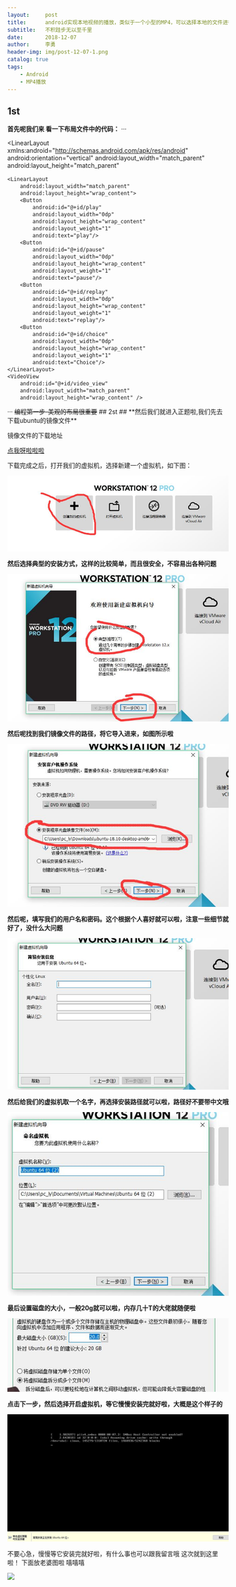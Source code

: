 ```yaml
---
layout:     post
title:      android实现本地视频的播放，类似于一个小型的MP4，可以选择本地的文件进行播放！
subtitle:   不积跬步无以至千里
date:       2018-12-07
author:     李勇
header-img: img/post-12-07-1.png
catalog: true
tags:
    - Android
    - MP4播放
---
```


## 1st ##
**首先呢我们来 看一下布局文件中的代码：**
   ···
   <?xml version="1.0" encoding="utf-8"?>
<LinearLayout xmlns:android="http://schemas.android.com/apk/res/android"
    android:orientation="vertical"
    android:layout_width="match_parent"
    android:layout_height="match_parent"
   >
    <LinearLayout
        android:layout_width="match_parent"
        android:layout_height="wrap_content">
        <Button
            android:id="@+id/play"
            android:layout_width="0dp"
            android:layout_height="wrap_content"
            android:layout_weight="1"
            android:text="play"/>
        <Button
            android:id="@+id/pause"
            android:layout_width="0dp"
            android:layout_height="wrap_content"
            android:layout_weight="1"
            android:text="pause"/>
        <Button
            android:id="@+id/replay"
            android:layout_width="0dp"
            android:layout_height="wrap_content"
            android:layout_weight="1"
            android:text="replay"/>
        <Button
            android:id="@+id/choice"
            android:layout_width="0dp"
            android:layout_height="wrap_content"
            android:layout_weight="1"
            android:text="Choice"/>
    </LinearLayout>
    <VideoView
        android:id="@+id/video_view"
        android:layout_width="match_parent"
        android:layout_height="wrap_content" />

</LinearLayout>
···
<s>编程第一步-美观的布局很重要</s>
## 2st ##
**然后我们就进入正题啦,我们先去下载ubuntu的镜像文件**
 
 镜像文件的下载地址
 
[点我呀啦啦啦](http://www.ubuntu.com/download/desktop)

 下载完成之后，打开我们的虚拟机，选择新建一个虚拟机，如下图：
 
 ![](https://raw.githubusercontent.com/CholeChow1/CholeChow1.github.io/master/img/1.jpg)

**然后选择典型的安装方式，这样的比较简单，而且很安全，不容易出各种问题**
 
 ![](https://raw.githubusercontent.com/CholeChow1/CholeChow1.github.io/master/img/2.jpg)
 
 **然后呢找到我们镜像文件的路径，将它导入进来，如图所示啦**
 
 ![](https://raw.githubusercontent.com/CholeChow1/CholeChow1.github.io/master/img/3.jpg)
 
 **然后呢，填写我们的用户名和密码。这个根据个人喜好就可以啦，注意一些细节就好了，没什么大问题**
 
 ![](https://raw.githubusercontent.com/CholeChow1/CholeChow1.github.io/master/img/4.jpg)

**然后给我们的虚拟机取一个名字，再选择安装路径就可以啦，路径好不要带中文哦**

 ![](https://raw.githubusercontent.com/CholeChow1/CholeChow1.github.io/master/img/5.jpg)
 
 **最后设置磁盘的大小，一般20g就可以啦，内存几十T的大佬就随便啦**
 
 ![](https://raw.githubusercontent.com/CholeChow1/CholeChow1.github.io/master/img/6.jpg)
 
 **点击下一步，然后选择开启虚拟机，等它慢慢安装完就好啦，大概是这个样子的**
 
 ![](https://raw.githubusercontent.com/CholeChow1/CholeChow1.github.io/master/img/7.jpg)
 
 不要心急，慢慢等它安装完就好啦，有什么事也可以跟我留言哦
 这次就到这里啦！
 下面放老婆图啦 嘻嘻嘻

![](http://i0.hdslb.com/bfs/archive/0539d42dc3bf8e594b6ff029eb78075ec000a959.jpg)
